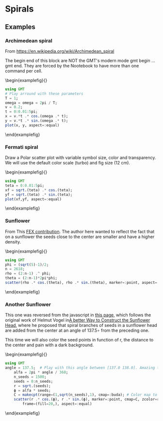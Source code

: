 # Spirals

## Examples

### Archimedean spiral

From https://en.wikipedia.org/wiki/Archimedean_spiral

The begin end of this block are NOT the GMT's modern mode gmt begin ... gmt end. They are
forced by the Nootebook to have more than one command per cell.

\begin{examplefig}{}
```julia
using GMT
# Play arround with these parameters
T = 1;
omega = omega = 2pi / T;
v = 0.2;
t = 0:0.01:5pi;
x = v.*t .* cos.(omega .* t);
y = v.*t .* sin.(omega .* t);
plot(x, y, aspect=:equal)
```
\end{examplefig}


### Fermati spiral

Draw a Polar scatter plot with variable symbol size, color and transparency. We will use the default color scale
(turbo) and fig size (12 cm).

\begin{examplefig}{}
```julia
using GMT
teta = 0:0.01:5pi;
xf = sqrt.(teta) .* cos.(teta);
yf = sqrt.(teta) .* sin.(teta);
plot(xf,yf, aspect=:equal)
```
\end{examplefig}

### Sunflower

From This [FEX contribution](https://www.mathworks.com/matlabcentral/fileexchange/10796-model-a-sunflower-with-the-golden-ratio).
The author here wanted to reflect the fact that on a sunflower the seeds close to the center are
smaller and have a higher density.

\begin{examplefig}{}
```julia
using GMT
phi = (sqrt(5)-1)/2;
n = 2618;
rho = (2:n-1) .^ phi;
theta = (2:n-1)*2pi*phi;
scatter(rho .* cos.(theta), rho .* sin.(theta), marker=:point, aspect=:equal)
```
\end{examplefig}

### Another Sunflower

This one was reversed from the javascript in [this page](https://github.com/jacquerie/sunflower/blob/gh-pages/js/application.js),
which follows the original work of Helmut Vogel in[A better Way to Construct the Sunflower Head](http://dx.doi.org/10.1016%2F0025-5564%2879%2990080-4),
where he proposed that spiral branches of seeds in a sunflower head are added from the center at an angle
of 137.5∘ from the preceding one.

This time we will also color the seed points in function of r, the distance to the center and pain with a dark background.

\begin{examplefig}{}
```julia
using GMT
angle = 137.5;	# Play with this angle between [137.0 138.0]. Amazing the effect, no?
	alfa = 2pi * angle / 360;
	n_seeds = 1500;
	seeds = 0:n_seeds;
	r = sqrt.(seeds);
	ϕ = alfa * seeds;
	C = makecpt(range=(1,sqrt(n_seeds),1), cmap=:buda);	# Color map to paint the seeds
	scatter(r .* cos.(ϕ), r .* sin.(ϕ), marker=:point, cmap=C, zcolor=r,
		frame=(fill=20,), aspect=:equal)
```
\end{examplefig}
